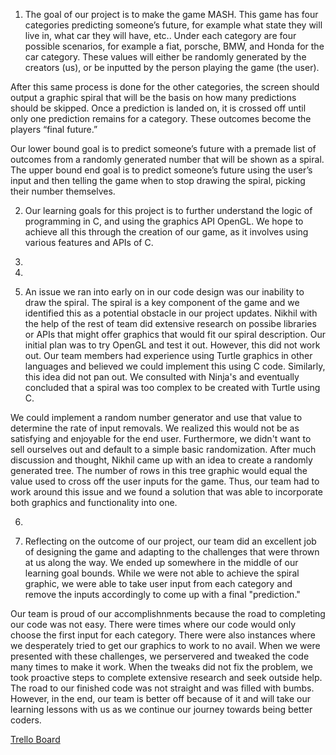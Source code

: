 1. The goal of our project is to make the game MASH. This game has four categories predicting someone’s future, for example what state they will live in, what car they will have, etc.. Under each category are four possible scenarios, for example a fiat, porsche, BMW, and Honda for the car category. These values will either be randomly generated by the creators (us), or be inputted by the person playing the game (the user).

After this same process is done for the other categories, the screen should output a graphic spiral that will be the basis on how many predictions should be skipped. Once a prediction is landed on, it is crossed off until only one prediction remains for a category. These outcomes become the players “final future.”

Our lower bound goal is to predict someone’s future with a premade list of outcomes from a randomly generated number that will be shown as a spiral. The upper bound end goal is to predict someone’s future using the user’s input and then telling the game when to stop drawing the spiral, picking their number themselves.

2. Our learning goals for this project is to further understand the logic of programming in C, and using the graphics API OpenGL. We hope to achieve all this through the creation of our game, as it involves using various features and APIs of C.

3. 

4. 

5. An issue we ran into early on in our code design was our inability to draw the spiral. The spiral is a key component of the game and we identified this as a potential obstacle in our project updates. Nikhil with the help of the rest of team did extensive research on possibe libraries or APIs that might offer graphics that would fit our spiral description. Our initial plan was to try OpenGL and test it out. However, this did not work out. Our team members had experience using Turtle graphics in other languages and believed we could implement this using C code. Similarly, this idea did not pan out. We consulted with Ninja's and eventually concluded that a spiral was too complex to be created with Turtle using C.  

We could implement a random number generator and use that value to determine the rate of input removals. We realized this would not be as satisfying and enjoyable for the end user. Furthermore, we didn't want to sell ourselves out and default to a simple basic randomization. After much discussion and thought, Nikhil came up with an idea to create a randomly generated tree. The number of rows in this tree graphic would equal the value used to cross off the user inputs for the game. Thus, our team had to work around this issue and we found a solution that was able to incorporate both graphics and functionality into one.   

6. 

7. Reflecting on the outcome of our project, our team did an excellent job of designing the game and adapting to the challenges that were thrown at us along the way. We ended up somewhere in the middle of our learning goal bounds. While we were not able to achieve the spiral graphic, we were able to take user input from each category and remove the inputs accordingly to come up with a final "prediction." 

Our team is proud of our accomplishnments because the road to completing our code was not easy. There were times where our code would only choose the first input for each category. There were also instances where we desperately tried to get our graphics to work to no avail. When we were presented with these challenges, we perservered and tweaked the code many times to make it work. When the tweaks did not fix the problem, we took proactive steps to complete extensive research and seek outside help. The road to our finished code was not straight and was filled with bumbs. However, in the end, our team is better off because of it and will take our learning lessons with us as we continue our journey towards being better coders. 

[Trello Board](https://trello.com/b/PPSAWBDW/mash)